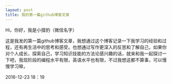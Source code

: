 ```yaml
---
layout: post
title: 我的第一篇github博客文章
---
```



Hi，你好，我是小猎豹（微信名字）

这是我发的第一篇github博客文章，我想通过这个博客记录一下我学习的经验和过程，还有再生活中的思考和感受。也想通过写作更深入的反思和了解自己，如果你对个人成长，探索自己，学习知识技能的方法论感兴趣的话，就来和我一起探讨一下吧，我现阶段的编程水平有限，英语水平也有限，不过我想这都不算事，可以慢慢学习嘛，

2016-12-23 18：19
